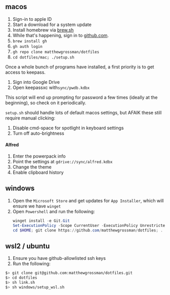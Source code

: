 ## macos
1. Sign-in to apple ID
1. Start a download for a system update
1. Install homebrew via [brew.sh](brew.sh)
1. While that's happening, sign in to [github.com](github.com).
1. `brew install gh`
1. `gh auth login`
1. `gh repo clone matthewgrossman/dotfiles`
1. `cd dotfiles/mac; ./setup.sh`

Once a whole bunch of programs have installed, a first priority is to get access to keepass.
1. Sign into Google Drive
1. Open keepassxc with`sync/pwdb.kdbx`

This script will end up prompting for password a few times (ideally at the beginning), so check on it periodically.

`setup.sh` should handle lots of default macos settings, but AFAIK these still require manual clicking:
1. Disable cmd-space for spotlight in keyboard settings
1. Turn off auto-brightness

#### Alfred
1. Enter the powerpack info
1. Point the settings at `gdrive://sync/alfred.kdbx`
1. Change the theme
1. Enable clipboard history

## windows
1. Open the `Microsoft Store` and get updates for `App Installer`, which will ensure we have `winget`
1. Open `Powershell` and run the following:
    ```powershell
    winget install -e Git.Git
    Set-ExecutionPolicy -Scope CurrentUser -ExecutionPolicy Unrestricted
    cd $HOME; git clone https://github.com/matthewgrossman/dotfiles; . .\dotfiles\windows\setup.ps1
    ```

## wsl2 / ubuntu
1. Ensure you have github-allowlisted ssh keys
1. Run the following:
```bash
$> git clone git@github.com:matthewgrossman/dotfiles.git
$> cd dotfiles
$> sh link.sh
$> sh windows/setup_wsl.sh
```

